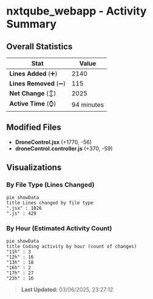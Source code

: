 # nxtqube_webapp - Activity Summary 

## Overall Statistics

| Stat                   | Value                                                             |
| ---------------------- | ----------------------------------------------------------------- |
| **Lines Added** (➕)   | 2140                                          |
| **Lines Removed** (➖) | 115                                        |
| **Net Change** (↕)    | 2025                |
| **Active Time** (⌚)   | 94 minutes |


## Modified Files
- **DroneControl.jsx** (+1770, -56)
- **droneControl.controller.js** (+370, -59)

## Visualizations

### By File Type (Lines Changed)

```mermaid
pie showData
title Lines changed by file type
".jsx" : 1826
".js" : 429
```

### By Hour (Estimated Activity Count)

```mermaid
pie showData
title Coding activity by hour (count of changes)
"11h" : 3
"12h" : 16
"13h" : 18
"16h" : 2
"17h" : 27
"23h" : 16
```


> **Last Updated:** 03/06/2025, 23:27:12